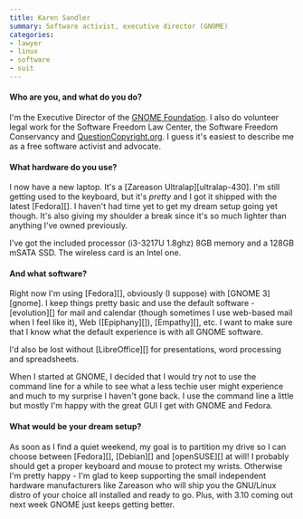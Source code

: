 ```yaml
---
title: Karen Sandler
summary: Software activist, executive director (GNOME)
categories:
- lawyer
- linux
- software
- suit
---
```


#### Who are you, and what do you do?

I'm the Executive Director of the [GNOME Foundation](http://www.gnome.org/foundation/ "The GNOME non-profit organisation."). I also do volunteer legal work for the Software Freedom Law Center, the Software Freedom Conservancy and [QuestionCopyright.org](http://questioncopyright.org/ "A website about copyright issues."). I guess it's easiest to describe me as a free software activist and advocate.

#### What hardware do you use?

I now have a new laptop. It's a [Zareason Ultralap][ultralap-430]. I'm still getting used to the keyboard, but it's *pretty* and I got it shipped with the latest [Fedora][]. I haven't had time yet to get my dream setup going yet though. It's also giving my shoulder a break since it's so much lighter than anything I've owned previously.

I've got the included processor (i3-3217U 1.8ghz) 8GB memory and a 128GB mSATA SSD. The wireless card is an Intel one.

#### And what software?

Right now I'm using [Fedora][], obviously (I suppose) with [GNOME 3][gnome]. I keep things pretty basic and use the default software - [evolution][] for mail and calendar (though sometimes I use web-based mail when I feel like it), Web ([Epiphany][]), [Empathy][], etc. I want to make sure that I know what the default experience is with all GNOME software.

I'd also be lost without [LibreOffice][] for presentations, word processing and spreadsheets.

When I started at GNOME, I decided that I would try not to use the command line for a while to see what a less techie user might experience and much to my surprise I haven't gone back. I use the command line a little but mostly I'm happy with the great GUI I get with GNOME and Fedora.

#### What would be your dream setup?

As soon as I find a quiet weekend, my goal is to partition my drive so I can choose between [Fedora][], [Debian][] and [openSUSE][] at will! I probably should get a proper keyboard and mouse to protect my wrists. Otherwise I'm pretty happy - I'm glad to keep supporting the small independent hardware manufacturers like Zareason who will ship you the GNU/Linux distro of your choice all installed and ready to go. Plus, with 3.10 coming out next week GNOME just keeps getting better.
